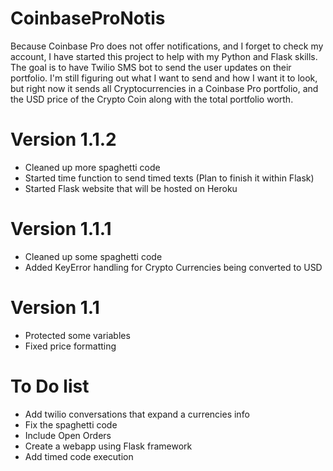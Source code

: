 # CoinbaseProNotis
Because Coinbase Pro does not offer notifications, and I forget to check my account, I have started this project to help with my Python and Flask skills. The goal is to have Twilio SMS bot to send the user updates on their portfolio. I'm still figuring out what I want to send and how I want it to look, but right now it sends all Cryptocurrencies in a Coinbase Pro portfolio, and the USD price of the Crypto Coin along with the total portfolio worth.

# Version 1.1.2
- Cleaned up more spaghetti code
- Started time function to send timed texts (Plan to finish it within Flask)
- Started Flask website that will be hosted on Heroku

# Version 1.1.1
- Cleaned up some spaghetti code
- Added KeyError handling for Crypto Currencies being converted to USD

# Version 1.1
- Protected some variables
- Fixed price formatting
 
# To Do list
- Add twilio conversations that expand a currencies info
- Fix the spaghetti code
- Include Open Orders
- Create a webapp using Flask framework
- Add timed code execution

